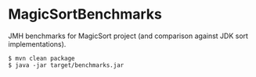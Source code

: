 # MagicSortBenchmarks

JMH benchmarks for MagicSort project (and comparison against JDK sort implementations).

```
$ mvn clean package
$ java -jar target/benchmarks.jar
```
